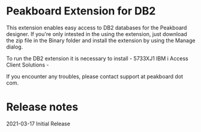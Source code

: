# Peakboard Extension for DB2
This extension enables easy access to DB2 databases for the Peakboard designer.
If you're only intested in the using the extension, just download the zip file in the Binary folder and install the extension by using the Manage dialog.

To run the DB2 extension it is necessary to install - 5733XJ1 IBM i Access Client Solutions -

If you encounter any troubles, please contact support at peakboard dot com.

# Release notes
2021-03-17 Initial Release